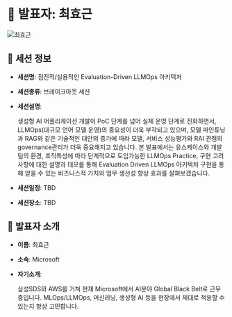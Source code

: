 # 🎤 발표자: 최효근

<div class="container">
    <div class="row justify-content-center">
        <div class="col-md-4 profile mb-4 text-center">
            <img src="/images/speakers/hyokeunchoi.jpg" alt="최효근" class="img-fluid" />
        </div>
    </div>
</div>

## 🔎 세션 정보

- **세션명**: 점진적/실용적인 Evaluation-Driven LLMOps 아키텍처
- **세션종류**: 브레이크아웃 세션
- **세션설명**:

  생성형 AI 어플리케이션 개발이 PoC 단계를 넘어 실제 운영 단계로 진화하면서, LLMOps(대규모 언어 모델 운영)의 중요성이 더욱 부각되고 있으며, 모델 파인튜닝과 RAG와 같은 기술적인 대안의 증가에 따라 모델, 서비스 성능평가와 RAI 관점의 governance관리가 더욱 중요해지고 있습니다. 본 발표에서는 유스케이스와 개발팀의 환경, 조직특성에 따라 단계적으로 도입가능한 LLMOps Practice, 구현 고려 사항에 대한 설명과 데모를 통해 Evaluation Driven LLMOps 아키텍처 구현을 통해 얻을 수 있는 비즈니스적 가치와 업무 생선성 향상 효과를 살펴보겠습니다.

- **세션일정**: TBD
- **세션장소**: TBD

## 📜 발표자 소개

- **이름**: 최효근
- **소속**: Microsoft
- **자기소개**:

  삼성SDS와 AWS를 거쳐 현재 Microsoft에서 AI분야 Global Black Belt로 근무중입니다. MLOps/LLMOps, 머신러닝, 생성형 AI 등을 현장에서 제대로 적용할 수 있는지 항상 고민합니다.